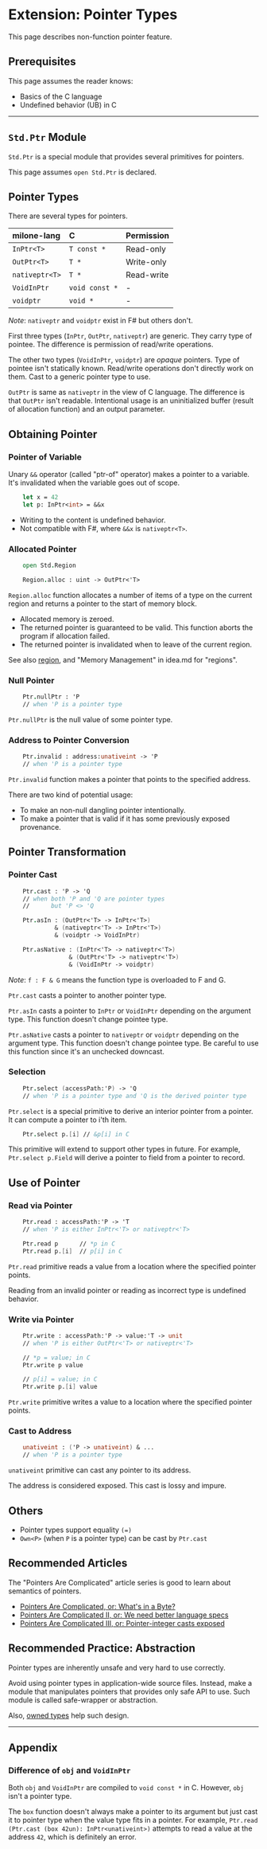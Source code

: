 # Extension: Pointer Types

This page describes non-function pointer feature.

## Prerequisites

This page assumes the reader knows:

- Basics of the C language
- Undefined behavior (UB) in C

----

## `Std.Ptr` Module

`Std.Ptr` is a special module that provides several primitives for pointers.

This page assumes `open Std.Ptr` is declared.

## Pointer Types

There are several types for pointers.

| milone-lang       | C                 | Permission    |
|:------------------|:------------------|:--------------|
| `InPtr<T>`        | `T const *`       | Read-only     |
| `OutPtr<T>`       | `T *`             | Write-only    |
| `nativeptr<T>`    | `T *`             | Read-write    |
| `VoidInPtr`       | `void const *`    | -             |
| `voidptr`         | `void *`          | -             |

*Note*: `nativeptr` and `voidptr` exist in F# but others don't.

First three types (`InPtr`, `OutPtr`, `nativeptr`) are generic. They carry type of pointee.
The difference is permission of read/write operations.

The other two types (`VoidInPtr`, `voidptr`) are *opaque* pointers.
Type of pointee isn't statically known.
Read/write operations don't directly work on them.
Cast to a generic pointer type to use.

`OutPtr` is same as `nativeptr` in the view of C language.
The difference is that `OutPtr` isn't readable.
Intentional usage is an uninitialized buffer (result of allocation function) and an output parameter.

## Obtaining Pointer

### Pointer of Variable

Unary `&&` operator (called "ptr-of" operator) makes a pointer to a variable.
It's invalidated when the variable goes out of scope.

```fsharp
    let x = 42
    let p: InPtr<int> = &&x
```

- Writing to the content is undefined behavior.
- Not compatible with F#, where `&&x` is `nativeptr<T>`.

### Allocated Pointer

```fsharp
    open Std.Region

    Region.alloc : uint -> OutPtr<'T>
```

`Region.alloc` function allocates a number of items of a type on the current region and returns a pointer to the start of memory block.

- Allocated memory is zeroed.
- The returned pointer is guaranteed to be valid. This function aborts the program if allocation failed.
- The returned pointer is invalidated when to leave of the current region.

See also [region](./x_region.md), and "Memory Management" in idea.md for "regions".

### Null Pointer

```fsharp
    Ptr.nullPtr : 'P
    // when 'P is a pointer type
```

`Ptr.nullPtr` is the null value of some pointer type.

### Address to Pointer Conversion

```fsharp
    Ptr.invalid : address:unativeint -> 'P
    // when 'P is a pointer type
```

`Ptr.invalid` function makes a pointer that points to the specified address.

There are two kind of potential usage:

- To make an non-null dangling pointer intentionally.
- To make a pointer that is valid if it has some previously exposed provenance.

## Pointer Transformation

### Pointer Cast

```fsharp
    Ptr.cast : 'P -> 'Q
    // when both 'P and 'Q are pointer types
    //      but 'P <> 'Q

    Ptr.asIn : (OutPtr<'T> -> InPtr<'T>)
             & (nativeptr<'T> -> InPtr<'T>)
             & (voidptr -> VoidInPtr)

    Ptr.asNative : (InPtr<'T> -> nativeptr<'T>)
                 & (OutPtr<'T> -> nativeptr<'T>)
                 & (VoidInPtr -> voidptr)
```

*Note*: `f : F & G` means the function type is overloaded to F and G.

`Ptr.cast` casts a pointer to another pointer type.

`Ptr.asIn` casts a pointer to `InPtr` or `VoidInPtr` depending on the argument type.
This function doesn't change pointee type.

`Ptr.asNative` casts a pointer to `nativeptr` or `voidptr` depending on the argument type.
This function doesn't change pointee type.
Be careful to use this function since it's an unchecked downcast.

### Selection

```fsharp
    Ptr.select (accessPath:'P) -> 'Q
    // when 'P is a pointer type and 'Q is the derived pointer type
```

`Ptr.select` is a special primitive to derive an interior pointer from a pointer.
It can compute a pointer to i'th item.

```fsharp
    Ptr.select p.[i] // &p[i] in C
```

This primitive will extend to support other types in future.
For example, `Ptr.select p.Field` will derive a pointer to field from a pointer to record.

## Use of Pointer

### Read via Pointer

```fsharp
    Ptr.read : accessPath:'P -> 'T
    // when 'P is either InPtr<'T> or nativeptr<'T>

    Ptr.read p      // *p in C
    Ptr.read p.[i]  // p[i] in C
```

`Ptr.read` primitive reads a value from a location where the specified pointer points.

Reading from an invalid pointer or reading as incorrect type is undefined behavior.

### Write via Pointer

```fsharp
    Ptr.write : accessPath:'P -> value:'T -> unit
    // when 'P is either OutPtr<'T> or nativeptr<'T>

    // *p = value; in C
    Ptr.write p value

    // p[i] = value; in C
    Ptr.write p.[i] value
```

`Ptr.write` primitive writes a value to a location where the specified pointer points.

### Cast to Address

```fsharp
    unativeint : ('P -> unativeint) & ...
    // when 'P is a pointer type
```

`unativeint` primitive can cast any pointer to its address.

The address is considered exposed. This cast is lossy and impure.

## Others

- Pointer types support equality `(=)`
- `Own<P>` (when `P` is a pointer type) can be cast by `Ptr.cast`

## Recommended Articles

The "Pointers Are Complicated" article series is good to learn about semantics of pointers.

- [Pointers Are Complicated, or: What's in a Byte?](https://www.ralfj.de/blog/2018/07/24/pointers-and-bytes.html)
- [Pointers Are Complicated II, or: We need better language specs](https://www.ralfj.de/blog/2020/12/14/provenance.html)
- [Pointers Are Complicated III, or: Pointer-integer casts exposed](https://www.ralfj.de/blog/2022/04/11/provenance-exposed.html)

## Recommended Practice: Abstraction

Pointer types are inherently unsafe and very hard to use correctly.

Avoid using pointer types in application-wide source files.
Instead, make a module that manipulates pointers that provides only safe API to use.
Such module is called safe-wrapper or abstraction.

Also, [owned types](x_own_type.md) help such design.

----

## Appendix

### Difference of `obj` and `VoidInPtr`

Both `obj` and `VoidInPtr` are compiled to `void const *` in C.
However, `obj` isn't a pointer type.

The `box` function doesn't always make a pointer to its argument but just cast it to pointer type when the value type fits in a pointer.
For example, `Ptr.read (Ptr.cast (box 42un): InPtr<unativeint>)` attempts to read a value at the address `42`, which is definitely an error.
